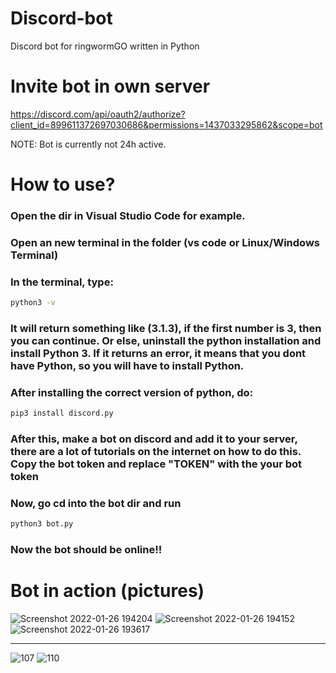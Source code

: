 # Discord-bot
Discord bot for ringwormGO written in Python

# Invite bot in own server
https://discord.com/api/oauth2/authorize?client_id=899611372697030686&permissions=1437033295862&scope=bot

NOTE: Bot is currently not 24h active.

# How to use?
### Open the dir in Visual Studio Code for example.
### Open an new terminal in the folder (vs code or Linux/Windows Terminal)
### In the terminal, type: 
```bash
python3 -v
```
### It will return something like (3.1.3), if the first number is 3, then you can continue. Or else, uninstall the python installation and install Python 3. If it returns an error, it means that you dont have Python, so you will have to install Python.
### After installing the correct version of python, do:
```bash
pip3 install discord.py
```
### After this, make a bot on discord and add it to your server, there are a lot of tutorials on the internet on how to do this. Copy the bot token and replace "TOKEN" with the your bot token
### Now, go cd into the bot dir and run
```bash
python3 bot.py
```
### Now the bot should be online!!
# Bot in action (pictures)
![Screenshot 2022-01-26 194204](https://user-images.githubusercontent.com/83548580/151232550-749d43f9-b450-4acb-962c-2e3dd7e8ea23.jpg)
![Screenshot 2022-01-26 194152](https://user-images.githubusercontent.com/83548580/151232670-3cc1d196-0e2f-450d-90d4-91489c4c968a.jpg)
![Screenshot 2022-01-26 193617](https://user-images.githubusercontent.com/83548580/151232673-a7b8b292-dc29-403d-85cd-f9e3b4d77791.jpg)

------------------------------------------
![107](https://user-images.githubusercontent.com/83548580/147858174-cb7c4844-54c9-4891-ae21-14b4c2e51e36.jpg)
![110](https://user-images.githubusercontent.com/83548580/147858270-15c3f41d-0dc1-48fd-a9e6-22dd1f0732be.jpg)
